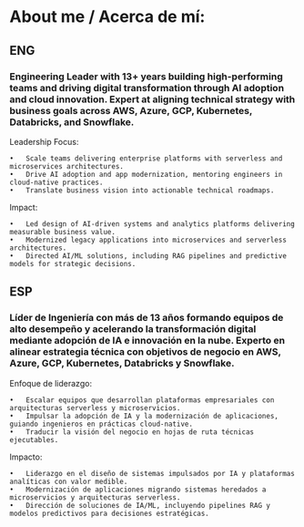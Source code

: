# About me / Acerca de mí:

## ENG
### Engineering Leader with 13+ years building high-performing teams and driving digital transformation through AI adoption and cloud innovation. Expert at aligning technical strategy with business goals across AWS, Azure, GCP, Kubernetes, Databricks, and Snowflake.

Leadership Focus:

	•	Scale teams delivering enterprise platforms with serverless and microservices architectures.
	•	Drive AI adoption and app modernization, mentoring engineers in cloud-native practices.
	•	Translate business vision into actionable technical roadmaps.

Impact:

	•	Led design of AI-driven systems and analytics platforms delivering measurable business value.
	•	Modernized legacy applications into microservices and serverless architectures.
	•	Directed AI/ML solutions, including RAG pipelines and predictive models for strategic decisions.

## ESP
### Líder de Ingeniería con más de 13 años formando equipos de alto desempeño y acelerando la transformación digital mediante adopción de IA e innovación en la nube. Experto en alinear estrategia técnica con objetivos de negocio en AWS, Azure, GCP, Kubernetes, Databricks y Snowflake.

Enfoque de liderazgo:

	•	Escalar equipos que desarrollan plataformas empresariales con arquitecturas serverless y microservicios.
	•	Impulsar la adopción de IA y la modernización de aplicaciones, guiando ingenieros en prácticas cloud-native.
	•	Traducir la visión del negocio en hojas de ruta técnicas ejecutables.

Impacto:

	•	Liderazgo en el diseño de sistemas impulsados por IA y plataformas analíticas con valor medible.
	•	Modernización de aplicaciones migrando sistemas heredados a microservicios y arquitecturas serverless.
	•	Dirección de soluciones de IA/ML, incluyendo pipelines RAG y modelos predictivos para decisiones estratégicas.
